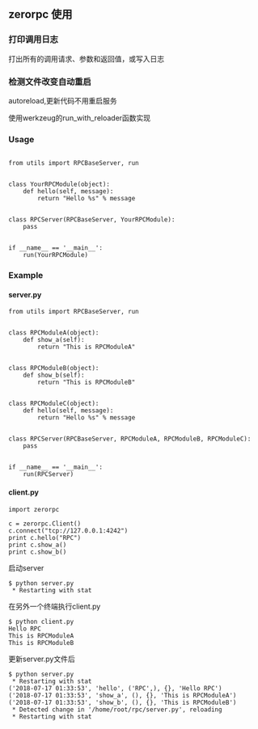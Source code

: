 
## zerorpc 使用

### 打印调用日志

打出所有的调用请求、参数和返回值，或写入日志

### 检测文件改变自动重启

autoreload,更新代码不用重启服务

使用werkzeug的run_with_reloader函数实现

### Usage
```

from utils import RPCBaseServer, run


class YourRPCModule(object):
    def hello(self, message):
        return "Hello %s" % message


class RPCServer(RPCBaseServer, YourRPCModule):
    pass


if __name__ == '__main__':
    run(YourRPCModule)

```


### Example

#### server.py

```
from utils import RPCBaseServer, run


class RPCModuleA(object):
    def show_a(self):
        return "This is RPCModuleA"


class RPCModuleB(object):
    def show_b(self):
        return "This is RPCModuleB"


class RPCModuleC(object):
    def hello(self, message):
        return "Hello %s" % message


class RPCServer(RPCBaseServer, RPCModuleA, RPCModuleB, RPCModuleC):
    pass


if __name__ == '__main__':
    run(RPCServer)

```

#### client.py

```
import zerorpc

c = zerorpc.Client()
c.connect("tcp://127.0.0.1:4242")
print c.hello("RPC")
print c.show_a()
print c.show_b()
```


启动server
```
$ python server.py 
 * Restarting with stat
```

在另外一个终端执行client.py
```
$ python client.py
Hello RPC
This is RPCModuleA
This is RPCModuleB
```

更新server.py文件后

```
$ python server.py 
 * Restarting with stat
('2018-07-17 01:33:53', 'hello', ('RPC',), {}, 'Hello RPC')
('2018-07-17 01:33:53', 'show_a', (), {}, 'This is RPCModuleA')
('2018-07-17 01:33:53', 'show_b', (), {}, 'This is RPCModuleB')
 * Detected change in '/home/root/rpc/server.py', reloading
 * Restarting with stat

```

